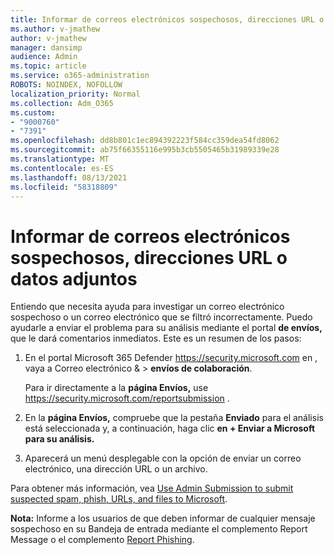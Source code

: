 ```yaml
---
title: Informar de correos electrónicos sospechosos, direcciones URL o datos adjuntos
ms.author: v-jmathew
author: v-jmathew
manager: dansimp
audience: Admin
ms.topic: article
ms.service: o365-administration
ROBOTS: NOINDEX, NOFOLLOW
localization_priority: Normal
ms.collection: Adm_O365
ms.custom:
- "9000760"
- "7391"
ms.openlocfilehash: dd8b801c1ec894392223f584cc359dea54fd8062
ms.sourcegitcommit: ab75f66355116e995b3cb5505465b31989339e28
ms.translationtype: MT
ms.contentlocale: es-ES
ms.lasthandoff: 08/13/2021
ms.locfileid: "58318809"
---
```

# <a name="report-suspicious-emails-urls-or-attachments"></a>Informar de correos electrónicos sospechosos, direcciones URL o datos adjuntos

Entiendo que necesita ayuda para investigar un correo electrónico sospechoso o un correo electrónico que se filtró incorrectamente. Puedo ayudarle a enviar el problema para su análisis mediante el portal **de envíos,** que le dará comentarios inmediatos. Este es un resumen de los pasos:

1. En el portal Microsoft 365 Defender <https://security.microsoft.com> en , vaya a Correo electrónico &  \> **envíos de colaboración**.

   Para ir directamente a la **página Envíos,** use <https://security.microsoft.com/reportsubmission> .

2. En la **página Envíos,** compruebe que la pestaña **Enviado** para el análisis está seleccionada y, a continuación, haga clic **en + Enviar a Microsoft para su análisis.**

3. Aparecerá un menú desplegable con la opción de enviar un correo electrónico, una dirección URL o un archivo.

Para obtener más información, vea [Use Admin Submission to submit suspected spam, phish, URLs, and files to Microsoft](https://docs.microsoft.com/microsoft-365/security/office-365-security/admin-submission).

**Nota:** Informe a los usuarios de que deben informar de cualquier mensaje sospechoso en su Bandeja de entrada mediante el complemento Report Message o el complemento [Report Phishing](https://docs.microsoft.com/microsoft-365/security/office-365-security/enable-the-report-message-add-in).
